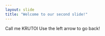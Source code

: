 ```yaml
---
layout: slide
title: "Welcome to our second slide!"
---
```

Call me KRUTOI
Use the left arrow to go back!
